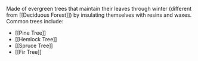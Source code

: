 Made of evergreen trees that maintain their leaves through winter (different from [[Deciduous Forest]]) by insulating themselves with resins and waxes.
Common trees include:
- [[Pine Tree]]
- [[Hemlock Tree]]
- [[Spruce Tree]]
- [[Fir Tree]]
